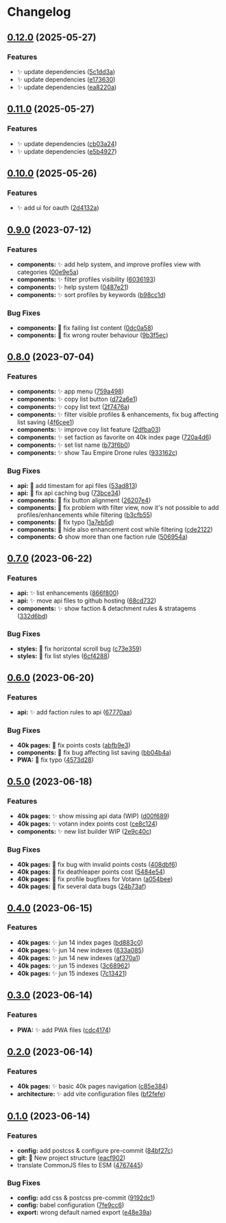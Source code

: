 # Changelog

## [0.12.0](https://github.com/isorna/wardice/compare/v0.11.0...v0.12.0) (2025-05-27)


### Features

* :sparkles: update dependencies ([5c1dd3a](https://github.com/isorna/wardice/commit/5c1dd3adaea0a83476b8168bbcad3994adb65dbc))
* :sparkles: update dependencies ([e173630](https://github.com/isorna/wardice/commit/e173630f52b515c37631720a410b6e12f28eef38))
* :sparkles: update dependencies ([ea8220a](https://github.com/isorna/wardice/commit/ea8220aede968666c5681cfefddcdbf811e20c22))

## [0.11.0](https://github.com/isorna/wardice/compare/v0.10.0...v0.11.0) (2025-05-27)


### Features

* :sparkles: update dependencies ([cb03a24](https://github.com/isorna/wardice/commit/cb03a24df8b181dcf20afecf63759975dc3d48c8))
* :sparkles: update dependencies ([e5b4927](https://github.com/isorna/wardice/commit/e5b49272e26a02d95e466d6c435b815763cea404))

## [0.10.0](https://github.com/isorna/wardice/compare/v0.9.0...v0.10.0) (2025-05-26)


### Features

* :sparkles: add ui for oauth ([2d4132a](https://github.com/isorna/wardice/commit/2d4132a1a546fd1ddc52ac0f72bb82dbe1f62cca))

## [0.9.0](https://github.com/isorna/wardice/compare/v0.8.0...v0.9.0) (2023-07-12)


### Features

* **components:** :sparkles: add help system, and improve profiles view with categories ([00e9e5a](https://github.com/isorna/wardice/commit/00e9e5a6bf0603a0a4e6a7606b8f6d24d4bc17f8))
* **components:** :sparkles: filter profiles visibility ([6036193](https://github.com/isorna/wardice/commit/60361938b900f7c6b03f250acce540d673332087))
* **components:** :sparkles: help system ([0487e21](https://github.com/isorna/wardice/commit/0487e215b8c496d804f1d1608041060bc862bc46))
* **components:** :sparkles: sort profiles by keywords ([b98cc1d](https://github.com/isorna/wardice/commit/b98cc1d82695597e2fa07274713898aa7d15f168))


### Bug Fixes

* **components:** :bug: fix failing list content ([0dc0a58](https://github.com/isorna/wardice/commit/0dc0a5881f5097d20ef0b799cff0a1954aba1ff0))
* **components:** :bug: fix wrong router behaviour ([9b3f5ec](https://github.com/isorna/wardice/commit/9b3f5ecc67b5f40ab200ded06f73eb2d1cf529ef))

## [0.8.0](https://github.com/isorna/wardice/compare/v0.7.0...v0.8.0) (2023-07-04)


### Features

* **components:** :sparkles: app menu ([759a498](https://github.com/isorna/wardice/commit/759a498733590e1cafb3d2ca48f7c86bed2eab55))
* **components:** :sparkles: copy list button ([d72a6e1](https://github.com/isorna/wardice/commit/d72a6e17d2d4ca162550f788e85a66e65e15189a))
* **components:** :sparkles: copy list text ([2f7476a](https://github.com/isorna/wardice/commit/2f7476a57d75bf200e124631e48dfb0293126708))
* **components:** :sparkles: filter visible profiles & enhancements, fix bug affecting list saving ([4f6cee1](https://github.com/isorna/wardice/commit/4f6cee1663bfb6cd3ee6a0a1d60c595404742fc1))
* **components:** :sparkles: improve coy list feature ([2dfba03](https://github.com/isorna/wardice/commit/2dfba03b94023e44a286925b75e5209b4431e275))
* **components:** :sparkles: set faction as favorite on 40k index page ([720a4d6](https://github.com/isorna/wardice/commit/720a4d651c7225ca2cc27b7975982d03901ebc43))
* **components:** :sparkles: set list name ([b73f6b0](https://github.com/isorna/wardice/commit/b73f6b09f22cb1efbc569c1a1ad59dbd1a6c7da1))
* **components:** :sparkles: show Tau Empire Drone rules ([933162c](https://github.com/isorna/wardice/commit/933162c051f50e36dead50d918d53aff73861cfd))


### Bug Fixes

* **api:** :bug: add timestam for api files ([53ad813](https://github.com/isorna/wardice/commit/53ad8135977c0c30c30e4cd00336ac58b9138486))
* **api:** :bug: fix api caching bug ([73bce34](https://github.com/isorna/wardice/commit/73bce34560e5bdacdf6ee081cd433b2dc4f67798))
* **components:** :bug: fix button alignment ([26207e4](https://github.com/isorna/wardice/commit/26207e4e3d65e9e3e0ae899b7ae6e2f2069bd917))
* **components:** :bug: fix problem with filter view, now it's not possible to add profiles/enhancements while filtering ([b3cfb55](https://github.com/isorna/wardice/commit/b3cfb5545211a64c2e19e148ee84bd0ba5d33929))
* **components:** :bug: fix typo ([1a7eb5d](https://github.com/isorna/wardice/commit/1a7eb5d30ce9bb0c8543a29701b99eb9e82ca917))
* **components:** :bug: hide also enhancement cost while filtering ([cde2122](https://github.com/isorna/wardice/commit/cde21220592e9fae272aa849026120aedfee7964))
* **components:** :recycle: show more than one faction rule ([506954a](https://github.com/isorna/wardice/commit/506954a8766b0a05432c16f80e0295ff223ec97c))

## [0.7.0](https://github.com/isorna/wardice/compare/v0.6.0...v0.7.0) (2023-06-22)


### Features

* **api:** :sparkles: list enhancements ([866f800](https://github.com/isorna/wardice/commit/866f800e34d13c7316fff6daf9e5daa48b8fc067))
* **api:** :sparkles: move api files to github hosting ([68cd732](https://github.com/isorna/wardice/commit/68cd732ab38d4a95c4eec68accdef0c666804936))
* **components:** :sparkles: show faction & detachment rules & stratagems ([332d6bd](https://github.com/isorna/wardice/commit/332d6bdc533e962449fb98f18bb1ed8fe98cbee6))


### Bug Fixes

* **styles:** :bug: fix horizontal scroll bug ([c73e359](https://github.com/isorna/wardice/commit/c73e35938a704d5328a41fc979af970a0459ad80))
* **styles:** :bug: fix list styles ([6cf4288](https://github.com/isorna/wardice/commit/6cf4288403ab8387e17817e0d25b7c376fc297bb))

## [0.6.0](https://github.com/isorna/wardice/compare/v0.5.0...v0.6.0) (2023-06-20)


### Features

* **api:** :sparkles: add faction rules to api ([67770aa](https://github.com/isorna/wardice/commit/67770aa469386708cd2a8dfb074c981fd65c44b9))


### Bug Fixes

* **40k pages:** :bug: fix points costs ([abfb9e3](https://github.com/isorna/wardice/commit/abfb9e340459aa6dd07e5b08ad6527413f38fadb))
* **components:** :bug: fix bug affecting list saving ([bb04b4a](https://github.com/isorna/wardice/commit/bb04b4a3f034a3c75a763ca33719850d6911b1ae))
* **PWA:** :bug: fix typo ([4573d28](https://github.com/isorna/wardice/commit/4573d28b8020f6c0822212c3f7fde7d56a591e6b))

## [0.5.0](https://github.com/isorna/wardice/compare/v0.4.0...v0.5.0) (2023-06-18)


### Features

* **40k pages:** :sparkles: show missing api data (WIP) ([d00f689](https://github.com/isorna/wardice/commit/d00f689874066fb1d9cf030163a85b2126fbe6a3))
* **40k pages:** :sparkles: votann index points cost ([ce8c124](https://github.com/isorna/wardice/commit/ce8c124beb0bc6141cac57687a2cf9f0a8bafaa9))
* **components:** :sparkles: new list builder WIP ([2e9c40c](https://github.com/isorna/wardice/commit/2e9c40c57d654e013132d338b5e5ffea0c7d35fc))


### Bug Fixes

* **40k pages:** :bug: fix bug with invalid points costs ([408dbf6](https://github.com/isorna/wardice/commit/408dbf602d76505b6da38deabc0e38dd1377798f))
* **40k pages:** :bug: fix deathleaper points cost ([5484e54](https://github.com/isorna/wardice/commit/5484e54c09ef7fe011bb8b8f034580b63ac7dd67))
* **40k pages:** :bug: fix profile bugfixes for Votann ([a054bee](https://github.com/isorna/wardice/commit/a054bee1f7324b809f0d877a3fe3a8f82ce925e1))
* **40k pages:** :bug: fix several data bugs ([24b73af](https://github.com/isorna/wardice/commit/24b73af0c8fb740cc6cfcaf7a97450f695c56eba))

## [0.4.0](https://github.com/isorna/wardice/compare/v0.3.0...v0.4.0) (2023-06-15)


### Features

* **40k pages:** :sparkles: jun 14 index pages ([bd883c0](https://github.com/isorna/wardice/commit/bd883c09c9d51dce3b30d7d3c6bc864284128504))
* **40k pages:** :sparkles: jun 14 new indexes ([633a085](https://github.com/isorna/wardice/commit/633a08514859e0ea9fdbcefb2670ce98917bb96e))
* **40k pages:** :sparkles: jun 14 new indexes ([af370a1](https://github.com/isorna/wardice/commit/af370a12d0019fdfdd554254ce41f2c25592987b))
* **40k pages:** :sparkles: jun 15 indexes ([3c68962](https://github.com/isorna/wardice/commit/3c68962d34d42d0f733914f91ef9773bfcb2f313))
* **40k pages:** :sparkles: jun 15 indexes ([7c13421](https://github.com/isorna/wardice/commit/7c13421362d70ccb53875e44e64a31b5d1a3572a))

## [0.3.0](https://github.com/isorna/wardice/compare/v0.2.0...v0.3.0) (2023-06-14)


### Features

* **PWA:** :sparkles: add PWA files ([cdc4174](https://github.com/isorna/wardice/commit/cdc4174cc9a759c81dd7b6d402c099bae9dc54a8))

## [0.2.0](https://github.com/isorna/wardice/compare/v0.1.0...v0.2.0) (2023-06-14)


### Features

* **40k pages:** :sparkles: basic 40k pages navigation ([c85e384](https://github.com/isorna/wardice/commit/c85e38412e27e425355bd8611457fc23ea5900d9))
* **architecture:** :sparkles: add vite configuration files ([bf2fefe](https://github.com/isorna/wardice/commit/bf2fefe7efa968c18283f1fd12f8e2edab16df7f))

## [0.1.0](https://github.com/isorna/wardice/compare/v0.0.0...v0.1.0) (2023-06-14)


### Features

* **config:** add postcss & configure pre-commit ([84bf27c](https://github.com/isorna/wardice/commit/84bf27cbf9b112ea12d9884359be877fcd87e92a))
* **git:** :tada: New project structure ([eacf902](https://github.com/isorna/wardice/commit/eacf9022705e5df74c64f7b8b009a7841a6e0ade))
* translate CommonJS files to ESM ([4767445](https://github.com/isorna/wardice/commit/4767445d09f530f3f11c5ce4f54a49e551d14bee))


### Bug Fixes

* **config:** add css & postcss pre-commit ([9192dc1](https://github.com/isorna/wardice/commit/9192dc1a2398932da5f64a2e3d44154f595c2653))
* **config:** babel configuration ([7fe9cc6](https://github.com/isorna/wardice/commit/7fe9cc630dc946d818ad2269e1e87502fc03f4c3))
* **export:** wrong default named export ([e48e39a](https://github.com/isorna/wardice/commit/e48e39a13600e138f2277d2ae521e977ce0e842f))
